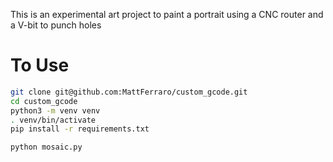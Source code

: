 This is an experimental art project to paint a portrait using a CNC router and a V-bit to punch holes

# To Use

```bash
git clone git@github.com:MattFerraro/custom_gcode.git
cd custom_gcode
python3 -m venv venv
. venv/bin/activate
pip install -r requirements.txt

python mosaic.py
```
